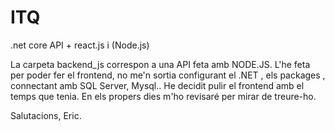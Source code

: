 # ITQ
.net core API + react.js
i (Node.js)


La carpeta backend_js correspon a una API feta amb NODE.JS.
L'he feta per poder fer el frontend, no me'n sortia configurant el .NET , els packages , connectant amb SQL Server, Mysql..
He decidit pulir el frontend amb el temps que tenia. En els propers dies m'ho revisaré per mirar de treure-ho. 

Salutacions,
Eric. 
